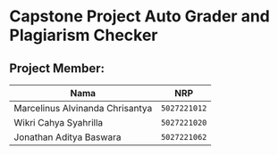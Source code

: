 # Capstone Project Auto Grader and Plagiarism Checker

## Project Member:
| Nama                            | NRP          |
| ------------------------------- | ------------ |
| Marcelinus Alvinanda Chrisantya | `5027221012` |
| Wikri Cahya Syahrilla           | `5027221020` |
| Jonathan Aditya Baswara         | `5027221062` |


